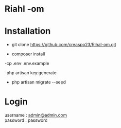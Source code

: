 # Riahl -om


# Installation 

- git clone https://github.com/creaspo23/Rihal-om.git

- composer install 

-cp .env .env.example

-php artisan key:generate

- php artisan migrate --seed 

# Login 
username : admin@admin.com  
password : password
